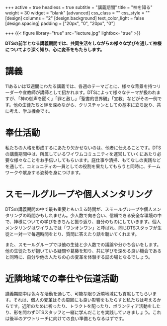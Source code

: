 +++
active = true
headless = true
subtitle = "講義期間"
title = "神を知る"
weight = 30
widget = "blank"
[advanced]
css_class = ""
css_style = ""
[design]
columns = "2"
[design.background]
text_color_light = false
[design.spacing]
padding = ["20px", "0", "20px", "0"]

+++
{{< figure library="true" src="lecture.jpg" lightbox="true" >}}

**DTSの前半となる講義期間では、共同生活をしながらの様々な学びを通して神様についてより深く知り、心に変革をもたらします。**

# 講義

11あるいは12週間にわたる講義では、各週のテーマごとに、様々な背景を持つリーダーや宣教師が講師として招かれます。DTSによって様々なテーマが扱われますが、「神の御声を聞く」「罪と赦し」「聖書的世界観」「宣教」などがその一例です。他の生徒たちと絆を深めながら、クリスチャンとしての基本に立ち返り、共に考え、学ぶ機会です。

# 奉仕活動

私たちの人格を形成するにあたり欠かせないのは、他者に仕えることです。DTSの講義期間中は、所属しているワイワムコミュニティを運営していくにあたり必要な様々なことをお手伝いしてもらいます。庭仕事や清掃、もてなしの実践などを通して、コミュニティの一員としての役割を果たしてもらうと同時に、チームワークや献身する姿勢を身につけます。

# スモールグループや個人メンタリング

DTSの講義期間の中で最も重要ともいえる時間が、スモールグループや個人メンタリングの時間かもしれません。少人数で向き合い、信頼できる安全な環境の中で、神様についての学びをきちんと振り返り、自分のものにしていきます。個人メンタリングはワイワムでは「ワンオンワン」と呼ばれ、同じDTSスタッフが生徒と一対一で毎週時間をとり、質問に答えたり話を聴いてくれます。

また、スモールグループでは他の生徒と少人数での議論や分かち合いをします。他の生徒たちが抱いている疑問や葛藤を知り、共に学びを深める良い機会であると同時に、自分や他の人たちの心の変革を体験する証の場となるでしょう。

# 近隣地域での奉仕や伝道活動

講義期間中は色々な活動を通して、可能な限り近隣地域にも貢献してもらいます。それは、個人の変革はその周囲にも良い影響をもたらすと私たちは考えるからです。近所のために祈ったり、トラクトを配ったり、ボランティア活動をしたり、形を問わずDTSスタッフと一緒に学んだことを実践していきましょう。これは後半のアウトリーチに向けての良い準備ともなるはずです。